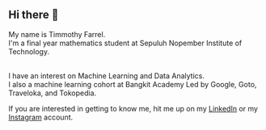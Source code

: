 ## Hi there 👋
My name is Timmothy Farrel.<br>
I'm a final year mathematics student at Sepuluh Nopember Institute of Technology.<br><br>

I have an interest on Machine Learning and Data Analytics.<br>
I also a machine learning cohort at Bangkit Academy Led by Google, Goto, Traveloka, and Tokopedia.<br>

If you are interested in getting to know me, hit me up on my [LinkedIn](https://www.linkedin.com/in/timmothy-farrel-b52027219/?lipi=urn%3Ali%3Apage%3Ad_flagship3_feed%3Bm1W%2FK589RSOyH1PTlEAE3A%3D%3D) or my [Instagram](https://www.instagram.com/accounts/onetap/?next=%2F) account.



<!--
**timmyfarrel1/timmyfarrel1** is a ✨ _special_ ✨ repository because its `README.md` (this file) appears on your GitHub profile.

Here are some ideas to get you started:

- 🔭 I’m currently working on ...
- 🌱 I’m currently learning ...
- 👯 I’m looking to collaborate on ...
- 🤔 I’m looking for help with ...
- 💬 Ask me about ...
- 📫 How to reach me: ...
- 😄 Pronouns: ...
- ⚡ Fun fact: ...
-->
